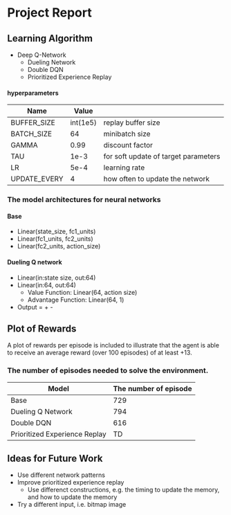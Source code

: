# Project Report

## Learning Algorithm

- Deep Q-Network
  - Dueling Network
  - Double DQN
  - Prioritized Experience Replay

#### hyperparameters

|  Name  |  Value  |　|
| ---- | ---- | ---- |
|BUFFER_SIZE | int(1e5)  | replay buffer size|
|BATCH_SIZE | 64         | minibatch size|
|GAMMA | 0.99            | discount factor|
|TAU | 1e-3              | for soft update of target parameters|
|LR | 5e-4               | learning rate |
|UPDATE_EVERY | 4        | how often to update the network|


### The model architectures for neural networks

#### Base
- Linear(state_size, fc1_units)
- Linear(fc1_units, fc2_units)
- Linear(fc2_units, action_size)

#### Dueling Q network

- Linear(in:state size, out:64)
- Linear(in:64, out:64)
  - Value Function: Linear(64, action size)
  - Advantage Function: Linear(64, 1)
- Output = <value> + <advantage> - <the mean of advantage>

## Plot of Rewards

A plot of rewards per episode is included to illustrate that the agent is able to receive an average reward (over 100 episodes) of at least +13. 

### The number of episodes needed to solve the environment.

|  Model  |  The number of episode  |
| ---- | ---- |
|  Base  |  729|
|  Dueling Q Network  |  794  |
|  Double DQN  |  616  |
|  Prioritized Experience Replay  |  TD  |

## Ideas for Future Work

- Use different network patterns
- Improve prioritized experience replay
  - Use differenct constructions, e.g. the timing to update the memory, and how to update the memory
- Try a different input, i.e. bitmap image

